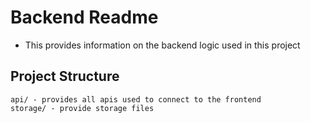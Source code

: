 # Backend Readme
- This provides information on the backend logic used in this project

## Project Structure
```
api/ - provides all apis used to connect to the frontend
storage/ - provide storage files
```

